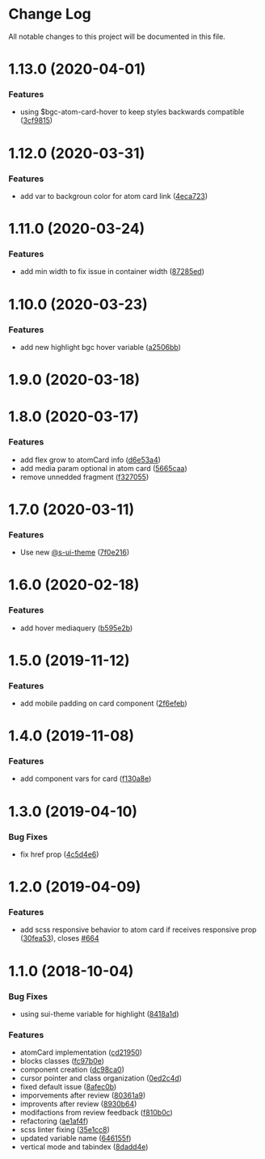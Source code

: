 # Change Log

All notable changes to this project will be documented in this file.

# 1.13.0 (2020-04-01)


### Features

* using $bgc-atom-card-hover to keep styles backwards compatible ([3cf9815](https://github.com/SUI-Components/sui-components/commit/3cf981502586a23550529ec222b1c6214fd2f868))



# 1.12.0 (2020-03-31)


### Features

* add var to backgroun color for atom card link ([4eca723](https://github.com/SUI-Components/sui-components/commit/4eca723ba392d331e8ba908c5bf6ce9e9f3de56e))



# 1.11.0 (2020-03-24)


### Features

* add  min width to fix issue in container width ([87285ed](https://github.com/SUI-Components/sui-components/commit/87285ed5f2b9818bdf83e3511fa6b8ae823f8311))



# 1.10.0 (2020-03-23)


### Features

* add new highlight bgc hover variable ([a2506bb](https://github.com/SUI-Components/sui-components/commit/a2506bbd4abd8631b218a4466a2e7826e54b1289))



# 1.9.0 (2020-03-18)



# 1.8.0 (2020-03-17)


### Features

* add flex grow to atomCard info ([d6e53a4](https://github.com/SUI-Components/sui-components/commit/d6e53a43294b9fcab599bd821623a65095865ea0))
* add media param optional in atom card ([5665caa](https://github.com/SUI-Components/sui-components/commit/5665caa59fb05fa96d7d6a0e57ce06e55ff40699))
* remove unnedded fragment ([f327055](https://github.com/SUI-Components/sui-components/commit/f327055d2a6f7ff76712d9c6e962b16e21c0be0a))



# 1.7.0 (2020-03-11)


### Features

* Use new [@s-ui-theme](https://github.com/s-ui-theme) ([7f0e216](https://github.com/SUI-Components/sui-components/commit/7f0e21698e1c54a300015eda6e4fc240e596d835))



# 1.6.0 (2020-02-18)


### Features

* add hover mediaquery ([b595e2b](https://github.com/SUI-Components/sui-components/commit/b595e2bb903b4d5ab82983d1205a4a3dd2e65616))



# 1.5.0 (2019-11-12)


### Features

* add mobile padding on card component ([2f6efeb](https://github.com/SUI-Components/sui-components/commit/2f6efeb157d7e5a16f340acc58ebdb5b59aae510))



# 1.4.0 (2019-11-08)


### Features

* add component vars for card ([f130a8e](https://github.com/SUI-Components/sui-components/commit/f130a8e9578cba15eba14e8d163e1af196869a21))



# 1.3.0 (2019-04-10)


### Bug Fixes

* fix href prop ([4c5d4e6](https://github.com/SUI-Components/sui-components/commit/4c5d4e679bc1907af8f976db6efee01ad043e393))



# 1.2.0 (2019-04-09)


### Features

* add scss responsive behavior to atom card if receives responsive prop ([30fea53](https://github.com/SUI-Components/sui-components/commit/30fea53f88d9cb194b6a1385decff53e7d15af27)), closes [#664](https://github.com/SUI-Components/sui-components/issues/664)



# 1.1.0 (2018-10-04)


### Bug Fixes

* using sui-theme variable for highlight ([8418a1d](https://github.com/SUI-Components/sui-components/commit/8418a1d2e68f786bc4551359871743916541f6e5))


### Features

* atomCard implementation ([cd21950](https://github.com/SUI-Components/sui-components/commit/cd2195073b9c50e2ccb04dbd128b04b15ddb4487))
* blocks classes ([fc97b0e](https://github.com/SUI-Components/sui-components/commit/fc97b0ef254a8960306f5f8ba7e6b05e3cb7358b))
* component creation ([dc98ca0](https://github.com/SUI-Components/sui-components/commit/dc98ca0cd33650c2b56aef93abb8b4677504e24e))
* cursor pointer and class organization ([0ed2c4d](https://github.com/SUI-Components/sui-components/commit/0ed2c4df2fa3149191c0964525a8ad1c88252497))
* fixed default issue ([8afec0b](https://github.com/SUI-Components/sui-components/commit/8afec0b23fc5c44f4e756d6802d433521735fb0d))
* imporvements after review ([80361a9](https://github.com/SUI-Components/sui-components/commit/80361a9b8df3510061f6388ff9919b79b92801cd))
* improvents after review ([8930b64](https://github.com/SUI-Components/sui-components/commit/8930b64f01b97871d5fae3edee055b9cdfc75fc1))
* modifactions from review feedback ([f810b0c](https://github.com/SUI-Components/sui-components/commit/f810b0ca43f5fa382d179441d11da8c3a97b7d63))
* refactoring ([ae1af4f](https://github.com/SUI-Components/sui-components/commit/ae1af4f7b8d3725a080efdb4adf14857d6f18324))
* scss linter fixing ([35e1cc8](https://github.com/SUI-Components/sui-components/commit/35e1cc8ed9e50efee775be49b5db87bebd768827))
* updated variable name ([646155f](https://github.com/SUI-Components/sui-components/commit/646155f917cdbd0216deb7b579f68ad1245d80cd))
* vertical mode and tabindex ([8dadd4e](https://github.com/SUI-Components/sui-components/commit/8dadd4e5484fda5309e3c20caace25430d075e9b))



